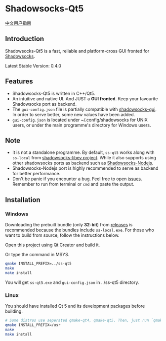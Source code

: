 Shadowsocks-Qt5
===============

[中文用户指南](https://github.com/librehat/shadowsocks-qt5/wiki/%E7%94%A8%E6%88%B7%E6%8C%87%E5%8D%97)

Introduction
------------

Shadowsocks-Qt5 is a fast, reliable and platform-cross GUI fronted for [Shadowsocks](http://shadowsocks.org).

Latest Stable Version: 0.4.0

Features
--------

- Shadowsocks-Qt5 is written in C++/Qt5.
- An intuitive and native UI. And JUST a **GUI fronted**. Keep your favourite Shadowsocks port as backend.
- The `gui-config.json` file is partially compatible with [shadowsocks-gui](https://github.com/shadowsocks/shadowsocks-gui). In order to serve better, some new values have been added.
- `gui-config.json` is located under ~/.config/shadowsocks for UNIX users, or under the main programme's directory for Windows users.

Note
----

- It is not a standalone programme. By default, `ss-qt5` works along with `ss-local` from [shadowsocks-libev project](https://github.com/madeye/shadowsocks-libev). While it also supports using other shadowsocks ports as backend such as [Shadowsocks-Nodejs](https://github.com/clowwindy/shadowsocks-nodejs).
- Shadowsocks-Nodejs port is highly recommended to serve as backend for better performance.
- Don't be panic if you encounter a bug. Feel free to open [issues](https://github.com/librehat/shadowsocks-qt5/issues). Remember to run from terminal or `cmd` and paste the output.

Installation
------------

### Windows ###

Downloading the prebuilt bundle (only **32-bit**) from [releases](https://github.com/librehat/shadowsocks-qt5/releases) is recommended because the bundles include `ss-local.exe`. For those who want to build from source, follow the instructions below.

Open this project using Qt Creator and build it.

Or type the command in MSYS.

```bash
qmake INSTALL_PREFIX=../ss-qt5
make
make install
```

You will get `ss-qt5.exe` and `gui-config.json` in ../ss-qt5 directory.

### Linux ###

You should have installed Qt 5 and its development packages before building.

```bash
# Some distros use seperated qmake-qt4, qmake-qt5. Then, just run `qmake-qt5`. You can specify INSTALL_PREFIX=/usr/local if needed. default is /usr
qmake INSTALL_PREFIX=/usr
make
make install
```
